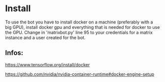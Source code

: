 # Install

To use the bot you have to install docker on a machine (preferably with a big GPU), install docker gpu and everything that is needed for docker to use the GPU.
Change in 'matrixbot.py' line 95 to your credentials for a matrix instance and a user created for the bot.

## Infos:

https://www.tensorflow.org/install/docker

https://github.com/nvidia/nvidia-container-runtime#docker-engine-setup

